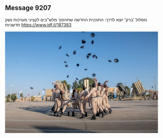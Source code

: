 ## Message 9207

מסלול 'ברק' יוצא לדרך:
התוכנית החדשה שתהפוך מלש"בים לקציני מערכות נשק חדשניות
https://www.idf.il/187383

![Photo](9207/9207_photo.jpg)
